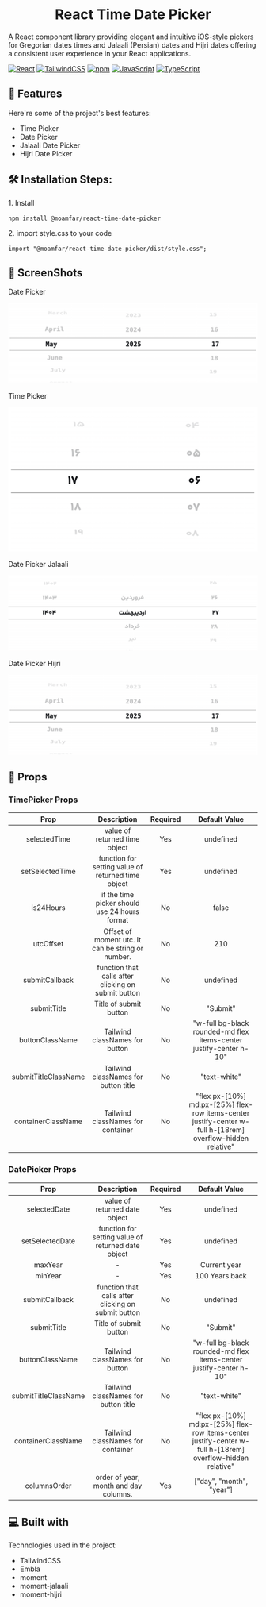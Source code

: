 <h1 align="center" id="title">React Time Date Picker</h1>

<p id="description">A React component library providing elegant and intuitive iOS-style pickers for Gregorian dates times and Jalaali (Persian) dates and Hijri dates offering a consistent user experience in your React applications.</p>

[![React](https://img.shields.io/badge/React-%2320232a.svg?logo=react&logoColor=%2361DAFB)](#)
[![TailwindCSS](https://img.shields.io/badge/Tailwind%20CSS-%2338B2AC.svg?logo=tailwind-css&logoColor=white)](#)
[![npm](https://img.shields.io/badge/npm-CB3837?logo=npm&logoColor=fff)](#)
[![JavaScript](https://img.shields.io/badge/JavaScript-F7DF1E?logo=javascript&logoColor=000)](#)
[![TypeScript](https://img.shields.io/badge/TypeScript-3178C6?logo=typescript&logoColor=fff)](#)

<h2>🧐 Features</h2>

Here're some of the project's best features:

- Time Picker
- Date Picker
- Jalaali Date Picker
- Hijri Date Picker

<h2>🛠️ Installation Steps:</h2>

<p>1. Install</p>

```
npm install @moamfar/react-time-date-picker
```

<p>2. import style.css to your code  </p>

```
import "@moamfar/react-time-date-picker/dist/style.css";
```

<h2>📸 ScreenShots</h2>

<p>Date Picker</p>

![Date Picker](./screenshot/DatePicker.png)

<p>Time Picker</p>

![Time Picker](./screenshot/TimePicker.png)

<p>Date Picker Jalaali</p>

![Date Picker Jalaali](./screenshot/Jalaali.png)

<p>Date Picker Hijri</p>

![Date Picker Hijri](./screenshot/Hijri.png)

<h2>🔴 Props</h2>

<h3>TimePicker Props</h3>

|         Prop         |                     Description                     | Required |                                               Default Value                                                |
| :------------------: | :-------------------------------------------------: | :------: | :--------------------------------------------------------------------------------------------------------: |
|     selectedTime     |            value of returned time object            |   Yes    |                                                 undefined                                                  |
|   setSelectedTime    | function for setting value of returned time object  |   Yes    |                                                 undefined                                                  |
|      is24Hours       |    if the time picker should use 24 hours format    |    No    |                                                   false                                                    |
|      utcOffset       |  Offset of moment utc. It can be string or number.  |    No    |                                                    210                                                     |
|    submitCallback    | function that calls after clicking on submit button |    No    |                                                 undefined                                                  |
|     submitTitle      |               Title of submit button                |    No    |                                                  "Submit"                                                  |
|   buttonClassName    |           Tailwind classNames for button            |    No    |                     "w-full bg-black rounded-md flex items-center justify-center h-10"                     |
| submitTitleClassName |        Tailwind classNames for button title         |    No    |                                                "text-white"                                                |
|  containerClassName  |          Tailwind classNames for container          |    No    | "flex px-[10%] md:px-[25%] flex-row items-center justify-center w-full h-[18rem] overflow-hidden relative" |

<h3>DatePicker Props</h3>

|         Prop         |                     Description                     | Required |                                               Default Value                                                |
| :------------------: | :-------------------------------------------------: | :------: | :--------------------------------------------------------------------------------------------------------: |
|     selectedDate     |            value of returned date object            |   Yes    |                                                 undefined                                                  |
|   setSelectedDate    | function for setting value of returned date object  |   Yes    |                                                 undefined                                                  |
|       maxYear        |                          -                          |   Yes    |                                                Current year                                                |
|       minYear        |                          -                          |   Yes    |                                               100 Years back                                               |
|    submitCallback    | function that calls after clicking on submit button |    No    |                                                 undefined                                                  |
|     submitTitle      |               Title of submit button                |    No    |                                                  "Submit"                                                  |
|   buttonClassName    |           Tailwind classNames for button            |    No    |                     "w-full bg-black rounded-md flex items-center justify-center h-10"                     |
| submitTitleClassName |        Tailwind classNames for button title         |    No    |                                                "text-white"                                                |
|  containerClassName  |          Tailwind classNames for container          |    No    | "flex px-[10%] md:px-[25%] flex-row items-center justify-center w-full h-[18rem] overflow-hidden relative" |
|     columnsOrder     |        order of year, month and day columns.        |   Yes    |                                          ["day", "month", "year"]                                          |

<h2>💻 Built with</h2>

Technologies used in the project:

- TailwindCSS
- Embla
- moment
- moment-jalaali
- moment-hijri
